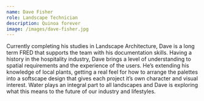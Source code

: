 ```yaml
---
name: Dave Fisher
role: Landscape Technician
description: Quinoa forever
image: /images/dave-fisher.jpg
---
```

Currently completing his studies in Landscape Architecture, Dave is a long term FRED that supports the team with his documentation skills.  Having a history in the hospitality industry, Dave brings a level of understanding to spatial requirements and the experience of the users.  He’s extending his knowledge of local plants, getting a real feel for how to arrange the palettes into a softscape design that gives each project it’s own character and visual interest.  Water plays an integral part to all landscapes and Dave is exploring what this means to the future of our industry and lifestyles.